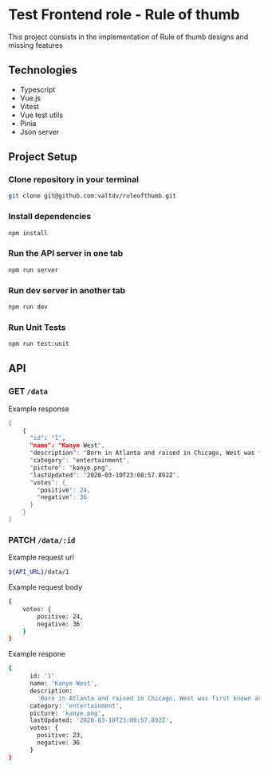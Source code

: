 # Test Frontend role - Rule of thumb

This project consists in the implementation of Rule of thumb designs and missing features

## Technologies

- Typescript
- Vue.js
- Vitest
- Vue test utils
- Pinia
- Json server

## Project Setup

### Clone repository in your terminal

```sh
git clone git@github.com:valtdv/ruleofthumb.git
```

### Install dependencies

```sh
npm install
```

### Run the API server in one tab

```sh
npm run server
```

### Run dev server in another tab

```sh
npm run dev
```

### Run Unit Tests

```sh
npm run test:unit
```
## API

### GET ```/data```

Example response

```sh
[
    {
      "id": "1",
      "name": "Kanye West",
      "description": "Born in Atlanta and raised in Chicago, West was first known as a producer for Roc-A-Fella Records in the early 2000s, producing singles for several mainstream artists.",
      "category": "entertainment",
      "picture": "kanye.png",
      "lastUpdated": "2020-03-10T23:08:57.892Z",
      "votes": {
        "positive": 24,
        "negative": 36
      }
    }
]
```

### PATCH ```/data/:id```

Example request url

```sh
${API_URL}/data/1
```

Example request body

```sh
{
    votes: {
        positive: 24,
        negative: 36
    }
}
```

Example respone

```sh
{
      id: '1'
      name: 'Kanye West',
      description:
        'Born in Atlanta and raised in Chicago, West was first known as a producer for Roc-A-Fella Records in the early 2000s, producing singles for several mainstream artists.',
      category: 'entertainment',
      picture: 'kanye.png',
      lastUpdated: '2020-03-10T23:08:57.892Z',
      votes: {
        positive: 23,
        negative: 36
      }
}
```
